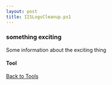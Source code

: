 ```yaml
---
layout: post
title: IISLogsCleanup.ps1
---
```


### something exciting

Some information about the exciting thing

#### Tool

<script src="https://gist-it.appspot.com/github.com/BanterBoy/scripts-blog/blob/master/PowerShell/tools/IISLogsCleanup.ps1"></script>

<a href="/menu/_pages/Tools.html">Back to Tools</a>
